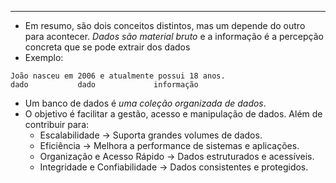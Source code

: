 ___

- Em resumo, são dois conceitos distintos, mas um depende do outro para acontecer. *Dados são material bruto* e a informação é a percepção concreta que se pode extrair dos dados
- Exemplo:
```text
João nasceu em 2006 e atualmente possui 18 anos.
dado           dado             informação
```
- Um banco de dados é *uma coleção organizada de dados*.
- O objetivo é facilitar a gestão, acesso e manipulação de dados. Além de contribuir para:
	- Escalabilidade -> Suporta grandes volumes de dados.
	- Eficiência -> Melhora a performance de sistemas e aplicações.
	- Organização e Acesso Rápido -> Dados estruturados e acessíveis.
	- Integridade e Confiabilidade -> Dados consistentes e protegidos.